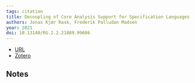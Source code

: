 ```yaml
---
tags: citation
title: Decoupling of Core Analysis Support for Specification Languages from User Interfaces in Integrated Development Environments
authors: Jonas Kjær Rask, Frederik Palludan Madsen
year: 2021
doi: 10.13140/RG.2.2.21889.99686
---
```


- [URL](http://rgdoi.net/10.13140/RG.2.2.21889.99686)
- [Zotero](zotero://select/items/@raskDecouplingCoreAnalysis2021)

## Notes

